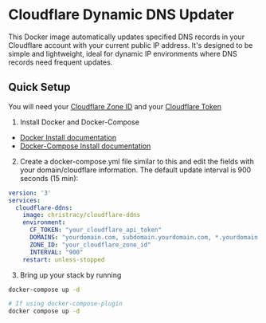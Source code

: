 # Cloudflare Dynamic DNS Updater

This Docker image automatically updates specified DNS records in your Cloudflare account with your current public IP address. It's designed to be simple and lightweight, ideal for dynamic IP environments where DNS records need frequent updates.

## Quick Setup

You will need your [Cloudflare Zone ID](https://developers.cloudflare.com/fundamentals/setup/find-account-and-zone-ids/) and your [Cloudflare Token](https://developers.cloudflare.com/fundamentals/api/get-started/create-token/)

1. Install Docker and Docker-Compose

- [Docker Install documentation](https://docs.docker.com/install/)
- [Docker-Compose Install documentation](https://docs.docker.com/compose/install/)

2. Create a docker-compose.yml file similar to this and edit the fields with your domain/cloudflare information. The default update interval is 900 seconds (15 min):

```yml
version: '3'
services:
  cloudflare-ddns:
    image: christracy/cloudflare-ddns
    environment:
      CF_TOKEN: "your_cloudflare_api_token"
      DOMAINS: "yourdomain.com, subdomain.yourdomain.com, *.yourdomain.com"
      ZONE_ID: "your_cloudflare_zone_id"
      INTERVAL: "900"
    restart: unless-stopped
```

3. Bring up your stack by running

```bash
docker-compose up -d

# If using docker-compose-plugin
docker compose up -d

```
